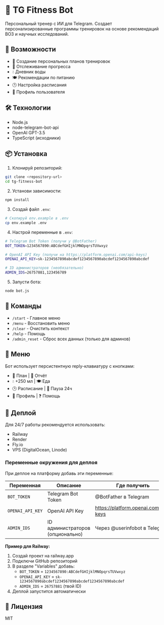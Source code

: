 # 🤖 TG Fitness Bot

Персональный тренер с ИИ для Telegram. Создает персонализированные программы тренировок на основе рекомендаций ВОЗ и научных исследований.

## 🚀 Возможности

- 📅 Создание персональных планов тренировок
- 📝 Отслеживание прогресса
- 💧 Дневник воды
- 🍽️ Рекомендации по питанию
- 🕒 Настройка расписания
- 👤 Профиль пользователя

## 🛠️ Технологии

- Node.js
- node-telegram-bot-api
- OpenAI GPT-3.5
- TypeScript (исходники)

## 📦 Установка

1. Клонируй репозиторий:
```bash
git clone <repository-url>
cd tg-fitness-bot
```

2. Установи зависимости:
```bash
npm install
```

3. Создай файл `.env`:
```bash
# Скопируй env.example в .env
cp env.example .env
```

4. Настрой переменные в `.env`:
```bash
# Telegram Bot Token (получи у @BotFather)
BOT_TOKEN=1234567890:ABCdefGHIjklMNOpqrsTUVwxyz

# OpenAI API Key (получи на https://platform.openai.com/api-keys)
OPENAI_API_KEY=sk-1234567890abcdef1234567890abcdef1234567890abcdef

# ID администраторов (необязательно)
ADMIN_IDS=26757881,123456789
```

5. Запусти бота:
```bash
node bot.js
```

## 🔧 Команды

- `/start` - Главное меню
- `/menu` - Восстановить меню
- `/clear` - Очистить контекст
- `/help` - Помощь
- `/admin_reset` - Сброс всех данных (только для админов)

## 📱 Меню

Бот использует персистентную reply-клавиатуру с кнопками:
- 📅 План | 📝 Отчёт
- 💧 +250 мл | 🍽️ Еда
- 🕒 Расписание | 🔕 Пауза 24ч
- 👤 Профиль | ❓ Помощь

## 🚀 Деплой

Для 24/7 работы рекомендуется использовать:
- Railway
- Render
- Fly.io
- VPS (DigitalOcean, Linode)

### Переменные окружения для деплоя

При деплое на платформу добавь эти переменные:

| Переменная | Описание | Где получить |
|------------|----------|--------------|
| `BOT_TOKEN` | Telegram Bot Token | @BotFather в Telegram |
| `OPENAI_API_KEY` | OpenAI API Key | https://platform.openai.com/api-keys |
| `ADMIN_IDS` | ID администраторов (опционально) | Через @userinfobot в Telegram |

**Пример для Railway:**
1. Создай проект на railway.app
2. Подключи GitHub репозиторий
3. В разделе "Variables" добавь:
   - `BOT_TOKEN` = `1234567890:ABCdefGHIjklMNOpqrsTUVwxyz`
   - `OPENAI_API_KEY` = `sk-1234567890abcdef1234567890abcdef1234567890abcdef`
   - `ADMIN_IDS` = `26757881` (твой ID)
4. Деплой запустится автоматически

## 📄 Лицензия

MIT
